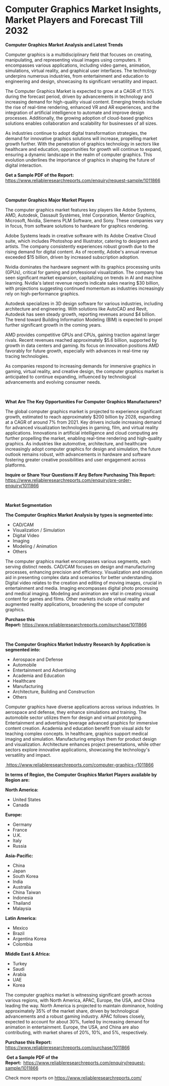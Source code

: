 <p><h1>Computer Graphics Market Insights, Market Players and Forecast Till 2032</h1></p><p><strong>Computer Graphics Market Analysis and Latest Trends</strong></p>
<p><p>Computer graphics is a multidisciplinary field that focuses on creating, manipulating, and representing visual images using computers. It encompasses various applications, including video games, animation, simulations, virtual reality, and graphical user interfaces. The technology underpins numerous industries, from entertainment and education to engineering and design, showcasing its significant versatility and impact.</p><p>The Computer Graphics Market is expected to grow at a CAGR of 11.5% during the forecast period, driven by advancements in technology and increasing demand for high-quality visual content. Emerging trends include the rise of real-time rendering, enhanced VR and AR experiences, and the integration of artificial intelligence to automate and improve design processes. Additionally, the growing adoption of cloud-based graphics solutions enables collaboration and scalability for businesses of all sizes.</p><p>As industries continue to adopt digital transformation strategies, the demand for innovative graphics solutions will increase, propelling market growth further. With the penetration of graphics technology in sectors like healthcare and education, opportunities for growth will continue to expand, ensuring a dynamic landscape in the realm of computer graphics. This evolution underlines the importance of graphics in shaping the future of digital interaction.</p></p>
<p><strong>Get a Sample PDF of the Report:&nbsp;</strong> <a href="https://www.reliableresearchreports.com/enquiry/request-sample/1011866?utm_campaign=3054&utm_medium=2&utm_source=Github&utm_content=ia&utm_term=06032025&utm_id=computer-graphics">https://www.reliableresearchreports.com/enquiry/request-sample/1011866</a></p>
<p>&nbsp;</p>
<p><strong>Computer Graphics Major Market Players</strong></p>
<p><p>The computer graphics market features key players like Adobe Systems, AMD, Autodesk, Dassault Systèmes, Intel Corporation, Mentor Graphics, Microsoft, Nvidia, Siemens PLM Software, and Sony. These companies vary in focus, from software solutions to hardware for graphics rendering.</p><p>Adobe Systems leads in creative software with its Adobe Creative Cloud suite, which includes Photoshop and Illustrator, catering to designers and artists. The company consistently experiences robust growth due to the rising demand for digital content. As of recently, Adobe's annual revenue exceeded $15 billion, driven by increased subscription adoption.</p><p>Nvidia dominates the hardware segment with its graphics processing units (GPUs), critical for gaming and professional visualization. The company has seen significant market expansion, capitalizing on trends in AI and machine learning. Nvidia's latest revenue reports indicate sales nearing $30 billion, with projections suggesting continued momentum as industries increasingly rely on high-performance graphics.</p><p>Autodesk specializes in 3D design software for various industries, including architecture and engineering. With solutions like AutoCAD and Revit, Autodesk has seen steady growth, reporting revenues around $4 billion. The trend toward Building Information Modeling (BIM) is expected to propel further significant growth in the coming years.</p><p>AMD provides competitive GPUs and CPUs, gaining traction against larger rivals. Recent revenues reached approximately $5.6 billion, supported by growth in data centers and gaming. Its focus on innovation positions AMD favorably for future growth, especially with advances in real-time ray tracing technologies.</p><p>As companies respond to increasing demands for immersive graphics in gaming, virtual reality, and creative design, the computer graphics market is anticipated to continue expanding, influenced by technological advancements and evolving consumer needs.</p></p>
<p>&nbsp;</p>
<p><strong>What Are The Key Opportunities For Computer Graphics Manufacturers?</strong></p>
<p><p>The global computer graphics market is projected to experience significant growth, estimated to reach approximately $200 billion by 2028, expanding at a CAGR of around 7% from 2021. Key drivers include increasing demand for advanced visualization technologies in gaming, film, and virtual reality applications. Innovations in artificial intelligence and cloud computing are further propelling the market, enabling real-time rendering and high-quality graphics. As industries like automotive, architecture, and healthcare increasingly adopt computer graphics for design and simulation, the future outlook remains robust, with advancements in hardware and software fostering greater creative possibilities and user engagement across platforms.</p></p>
<p><strong>Inquire or Share Your Questions If Any Before Purchasing This Report:</strong> <a href="https://www.reliableresearchreports.com/enquiry/pre-order-enquiry/1011866?utm_campaign=3054&utm_medium=2&utm_source=Github&utm_content=ia&utm_term=06032025&utm_id=computer-graphics">https://www.reliableresearchreports.com/enquiry/pre-order-enquiry/1011866</a></p>
<p>&nbsp;</p>
<p><strong>Market Segmentation</strong></p>
<p><strong>The Computer Graphics Market Analysis by types is segmented into:</strong></p>
<p><ul><li>CAD/CAM</li><li>Visualization / Simulation</li><li>Digital Video</li><li>Imaging</li><li>Modeling / Animation</li><li>Others</li></ul></p>
<p><p>The computer graphics market encompasses various segments, each serving distinct needs. CAD/CAM focuses on design and manufacturing processes, enhancing precision and efficiency. Visualization and simulation aid in presenting complex data and scenarios for better understanding. Digital video relates to the creation and editing of moving images, crucial in entertainment and media. Imaging encompasses digital photo processing and medical imaging. Modeling and animation are vital in creating visual content for games and films. Other markets include virtual reality and augmented reality applications, broadening the scope of computer graphics.</p></p>
<p><strong>Purchase this Report:&nbsp;</strong><a href="https://www.reliableresearchreports.com/purchase/1011866?utm_campaign=3054&utm_medium=2&utm_source=Github&utm_content=ia&utm_term=06032025&utm_id=computer-graphics">https://www.reliableresearchreports.com/purchase/1011866</a></p>
<p>&nbsp;</p>
<p><strong>The Computer Graphics Market Industry Research by Application is segmented into:</strong></p>
<p><ul><li>Aerospace and Defense</li><li>Automobile</li><li>Entertainment and Advertising</li><li>Academia and Education</li><li>Healthcare</li><li>Manufacturing</li><li>Architecture, Building and Construction</li><li>Others</li></ul></p>
<p><p>Computer graphics have diverse applications across various industries. In aerospace and defense, they enhance simulations and training. The automobile sector utilizes them for design and virtual prototyping. Entertainment and advertising leverage advanced graphics for immersive content creation. Academia and education benefit from visual aids for teaching complex concepts. In healthcare, graphics support medical imaging and simulation. Manufacturing employs them for product design and visualization. Architecture enhances project presentations, while other sectors explore innovative applications, showcasing the technology's versatility and impact.</p></p>
<p><a href="https://www.reliableresearchreports.com/computer-graphics-r1011866?utm_campaign=3054&utm_medium=2&utm_source=Github&utm_content=ia&utm_term=06032025&utm_id=computer-graphics">&nbsp;https://www.reliableresearchreports.com/computer-graphics-r1011866</a></p>
<p><strong>In terms of Region, the Computer Graphics Market Players available by Region are:</strong></p>
<p>
    <p> <strong> North America: </strong>
        <ul>
            <li>United States</li>
            <li>Canada</li>
        </ul>
        </p> 
    <p> <strong> Europe: </strong>
        <ul>
            <li>Germany</li>
            <li>France</li>
            <li>U.K.</li>
            <li>Italy</li>
            <li>Russia</li>
        </ul>
        </p> 
    <p> <strong> Asia-Pacific: </strong>
        <ul>
            <li>China</li>
            <li>Japan</li>
            <li>South Korea</li>
            <li>India</li>
            <li>Australia</li>
            <li>China Taiwan</li>
            <li>Indonesia</li>
            <li>Thailand</li>
            <li>Malaysia</li>
        </ul>
        </p> 
    <p> <strong> Latin America: </strong>
        <ul>
            <li>Mexico</li>
            <li>Brazil</li>
            <li>Argentina Korea</li>
            <li>Colombia</li>
        </ul>
        </p> 
    <p> <strong> Middle East & Africa: </strong>
        <ul>
            <li>Turkey</li>
            <li>Saudi</li>
            <li>Arabia</li>
            <li>UAE</li>
            <li>Korea</li>
        </ul>
    </p>
    </p>
<p><p>The computer graphics market is witnessing significant growth across various regions, with North America, APAC, Europe, the USA, and China leading the way. North America is projected to maintain dominance, holding approximately 35% of the market share, driven by technological advancements and a robust gaming industry. APAC follows closely, expected to account for about 30%, fueled by increasing demand for animation in entertainment. Europe, the USA, and China are also contributing, with market shares of 20%, 10%, and 5%, respectively.</p></p>
<p><strong>Purchase this Report: </strong><a href="https://www.reliableresearchreports.com/purchase/1011866?utm_campaign=3054&utm_medium=2&utm_source=Github&utm_content=ia&utm_term=06032025&utm_id=computer-graphics">https://www.reliableresearchreports.com/purchase/1011866</a></p>
<p>&nbsp;<strong>Get a Sample PDF of the Report:&nbsp;&nbsp;</strong><a href="https://www.reliableresearchreports.com/enquiry/request-sample/1011866?utm_campaign=3054&utm_medium=2&utm_source=Github&utm_content=ia&utm_term=06032025&utm_id=computer-graphics">https://www.reliableresearchreports.com/enquiry/request-sample/1011866</a></p>
<p><strong></strong></p>
<p>Check more reports on <a href="https://www.reliableresearchreports.com/?utm_campaign=3054&utm_medium=2&utm_source=Github&utm_content=ia&utm_term=06032025&utm_id=computer-graphics">https://www.reliableresearchreports.com/</a></p>